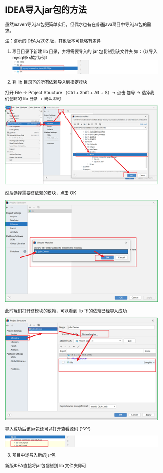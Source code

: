 # IDEA导入jar包的方法

虽然maven导入jar包更简单实用，但偶尔也有在普通java项目中导入jar包的需求。

注：演示的IDEA为2021版，其他版本可能略有差异

1. 项目目录下新建 lib 目录，并将需要导入的 jar 包复制到该文件夹
如：（以导入 mysql驱动包为例）
![](vx_images/2314931117358.png)


2.  将 lib 目录下的所有依赖导入到指定模块

打开 File -> Project Structure （Ctrl + Shift + Alt + S）-> 点击 加号 -> 选择我们创建的 lib 目录 -> 确认即可

![](vx_images/4916538137524.png)

然后选择需要该依赖的模块，点击 OK 

![](vx_images/5079139130193.png)

此时我们打开该模块的依赖，可以看到 lib 下的依赖已经导入成功

![](vx_images/4217641126748.png)



导入成功后该jar包还可以打开查看源码 (*^▽^*) 

![](vx_images/4686251122502.png)







3. 项目中途导入新的jar包

新版IDEA直接将jar包复制到 lib 文件夹即可
